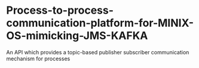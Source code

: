 # Process-to-process-communication-platform-for-MINIX-OS-mimicking-JMS-KAFKA
An API which provides a topic-based publisher subscriber communication mechanism for processes
